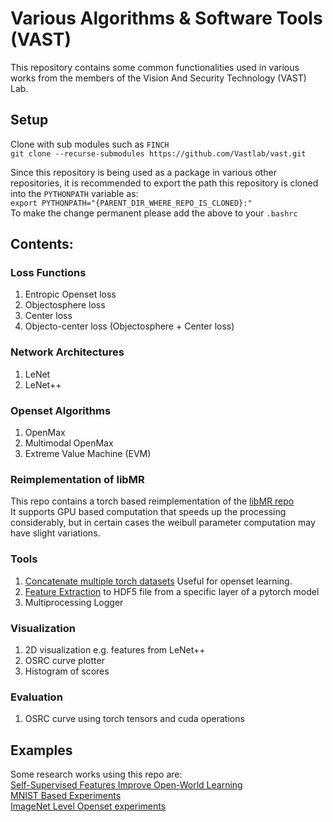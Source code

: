 # Various Algorithms & Software Tools (VAST)
This repository contains some common functionalities used in various works from the members of the
Vision And Security Technology (VAST) Lab.

## Setup
Clone with sub modules such as `FINCH`  
```git clone --recurse-submodules https://github.com/Vastlab/vast.git```  

Since this repository is being used as a package in various other repositories, it is recommended to 
export the path this repository is cloned into the `PYTHONPATH` variable as:   
```export PYTHONPATH="{PARENT_DIR_WHERE_REPO_IS_CLONED}:"```  
To make the change permanent please add the above to your `.bashrc`

## Contents:
### Loss Functions
1. Entropic Openset loss
2. Objectosphere loss
3. Center loss
4. Objecto-center loss (Objectosphere + Center loss)

### Network Architectures
1. LeNet
2. LeNet++

### Openset Algorithms
1. OpenMax
2. Multimodal OpenMax
3. Extreme Value Machine (EVM)

### Reimplementation of libMR
This repo contains a torch based reimplementation of the [libMR repo](https://github.com/Vastlab/libMR)  
It supports GPU based computation that speeds up the processing considerably, but in certain cases the weibull parameter 
computation may have slight variations.

### Tools
1. [Concatenate multiple torch datasets](https://github.com/Vastlab/vast/blob/main/tools/ConcatDataset.py) Useful for openset learning.
2. [Feature Extraction](https://github.com/Vastlab/vast/blob/main/tools/FeatureExtraction.py) to HDF5 file from a specific layer of a pytorch model
3. Multiprocessing Logger

### Visualization
1. 2D visualization e.g. features from LeNet++
2. OSRC curve plotter
3. Histogram of scores

### Evaluation
1. OSRC curve using torch tensors and cuda operations




## Examples
Some research works using this repo are:  
[Self-Supervised Features Improve Open-World Learning](https://github.com/Vastlab/SSFiOWL)  
[MNIST Based Experiments](https://github.com/Vastlab/MNIST_Experiments)  
[ImageNet Level Openset experiments](https://github.com/Vastlab/ImageNetDali)  

